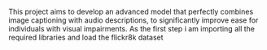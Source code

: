 This project aims to develop an advanced model that perfectly combines image captioning with audio descriptions, to significantly improve ease for individuals with visual impairments.
As the first step i am importing all the required libraries and load the flickr8k dataset
